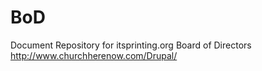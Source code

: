 # BoD
Document Repository for itsprinting.org Board of Directors
http://www.churchherenow.com/Drupal/

